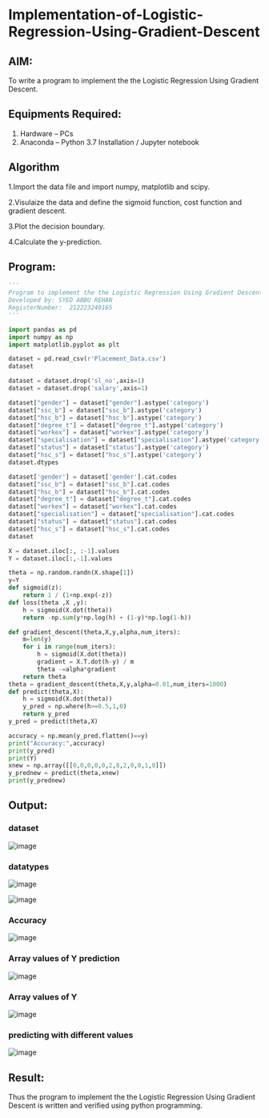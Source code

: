 # Implementation-of-Logistic-Regression-Using-Gradient-Descent

## AIM:
To write a program to implement the the Logistic Regression Using Gradient Descent.

## Equipments Required:
1. Hardware – PCs
2. Anaconda – Python 3.7 Installation / Jupyter notebook

## Algorithm
1.Import the data file and import numpy, matplotlib and scipy.

2.Visulaize the data and define the sigmoid function, cost function and gradient descent.

3.Plot the decision boundary.

4.Calculate the y-prediction.

## Program:
```python
'''
Program to implement the the Logistic Regression Using Gradient Descent.
Developed by: SYED ABBU REHAN
RegisterNumber:  212223240165
'''

import pandas as pd
import numpy as np
import matplotlib.pyplot as plt

dataset = pd.read_csv(r'Placement_Data.csv')
dataset

dataset = dataset.drop('sl_no',axis=1)
dataset = dataset.drop('salary',axis=1)

dataset["gender"] = dataset["gender"].astype('category')
dataset["ssc_b"] = dataset["ssc_b"].astype('category')
dataset["hsc_b"] = dataset["hsc_b"].astype('category')
dataset["degree_t"] = dataset["degree_t"].astype('category')
dataset["workex"] = dataset["workex"].astype('category')
dataset["specialisation"] = dataset["specialisation"].astype('category')
dataset["status"] = dataset["status"].astype('category')
dataset["hsc_s"] = dataset["hsc_s"].astype('category')
dataset.dtypes

dataset['gender'] = dataset['gender'].cat.codes
dataset["ssc_b"] = dataset["ssc_b"].cat.codes
dataset["hsc_b"] = dataset["hsc_b"].cat.codes
dataset["degree_t"] = dataset["degree_t"].cat.codes
dataset["workex"] = dataset["workex"].cat.codes
dataset["specialisation"] = dataset["specialisation"].cat.codes
dataset["status"] = dataset["status"].cat.codes
dataset["hsc_s"] = dataset["hsc_s"].cat.codes
dataset

X = dataset.iloc[:, :-1].values
Y = dataset.iloc[:,-1].values

theta = np.random.randn(X.shape[1])
y=Y
def sigmoid(z):
    return 1 / (1+np.exp(-z))
def loss(theta ,X ,y):
    h = sigmoid(X.dot(theta))
    return -np.sum(y*np.log(h) + (1-y)*np.log(1-h))

def gradient_descent(theta,X,y,alpha,num_iters):
    m=len(y)
    for i in range(num_iters):
        h = sigmoid(X.dot(theta))
        gradient = X.T.dot(h-y) / m
        theta -=alpha*gradient
    return theta
theta = gradient_descent(theta,X,y,alpha=0.01,num_iters=1000)
def predict(theta,X):
    h = sigmoid(X.dot(theta))
    y_pred = np.where(h>=0.5,1,0)
    return y_pred
y_pred = predict(theta,X)

accuracy = np.mean(y_pred.flatten()==y)
print("Accuracy:",accuracy)
print(y_pred)
print(Y)
xnew = np.array([[0,0,0,0,0,2,8,2,0,0,1,0]])
y_prednew = predict(theta,xnew)
print(y_prednew)
```

## Output:
### dataset
![image](https://github.com/Abburehan/-Implementation-of-Logistic-Regression-Using-Gradient-Descent/assets/138849336/f84e604c-4d6c-414b-876a-1fae46a63caf)

### datatypes
![image](https://github.com/Abburehan/-Implementation-of-Logistic-Regression-Using-Gradient-Descent/assets/138849336/e869aa31-8dd7-4ba3-9267-e3ed06df1120)

![image](https://github.com/Abburehan/-Implementation-of-Logistic-Regression-Using-Gradient-Descent/assets/138849336/7564e5c0-bca9-4a83-80af-9426f3169fd0)

### Accuracy
![image](https://github.com/Abburehan/-Implementation-of-Logistic-Regression-Using-Gradient-Descent/assets/138849336/e4eceefe-69de-4d45-8846-7b1cd759c52d)

### Array values of Y prediction
![image](https://github.com/Abburehan/-Implementation-of-Logistic-Regression-Using-Gradient-Descent/assets/138849336/dd1b2004-ee7e-43ae-8558-38bf8b201f3c)

### Array values of Y
![image](https://github.com/Abburehan/-Implementation-of-Logistic-Regression-Using-Gradient-Descent/assets/138849336/fddc5cb3-3ad0-4484-8423-44b304e13db8)

### predicting with different values
![image](https://github.com/Abburehan/-Implementation-of-Logistic-Regression-Using-Gradient-Descent/assets/138849336/334f4ce9-1809-4eb8-85cd-6d2cbc4266ef)

## Result:
Thus the program to implement the the Logistic Regression Using Gradient Descent is written and verified using python programming.

